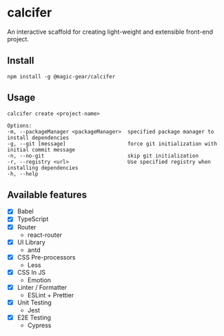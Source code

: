 # calcifer

An interactive scaffold for creating light-weight and extensible front-end project.

## Install

```
npm install -g @magic-gear/calcifer
```

## Usage

```
calcifer create <project-name>
```

```
Options:
-m, --packageManager <packageManager>  specified package manager to install dependencies
-g, --git [message]                    force git initialization with initial commit message
-n, --no-git                           skip git initialization
-r, --registry <url>                   Use specified registry when installing dependencies
-h, --help    
```

## Available features

- [x] Babel
- [x] TypeScript
- [x] Router
    - react-router
- [x] UI Library
    - antd
- [x] CSS Pre-processors
    - Less
- [x] CSS In JS
    - Emotion
- [x] Linter / Formatter
    - ESLint + Prettier
- [x] Unit Testing
    - Jest
- [x] E2E Testing
    - Cypress

